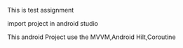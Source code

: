 This is test assignment 

import project in android studio 


This android Project use the
MVVM,Android Hilt,Coroutine  
